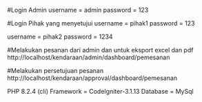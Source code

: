 #Login Admin
username = admin
password = 123

#Login Pihak yang menyetujui
username = pihak1
password = 123

username = pihak2
password = 1234

#Melakukan pesanan dari admin dan untuk eksport excel dan pdf
http://localhost/kendaraan/admin/dashboard/pemesanan

#Melakukan persetujuan pesanan
http://localhost/kendaraan/approval/dashboard/pemesanan

PHP 8.2.4 (cli)
Framework = CodeIgniter-3.1.13
Database = MySql